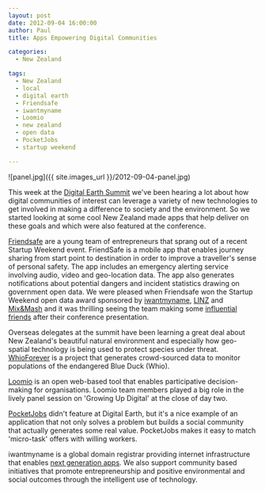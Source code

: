 ```yaml
---
layout: post
date: 2012-09-04 16:00:00
author: Paul
title: Apps Empowering Digital Communities

categories:
  - New Zealand

tags:
  - New Zealand
  - local
  - digital earth
  - Friendsafe
  - iwantmyname
  - Loomio
  - new zealand
  - open data
  - PocketJobs
  - startup weekend

---
```


![panel.jpg]({{ site.images_url }}/2012-09-04-panel.jpg)

This week at the [Digital Earth Summit](http://www.digitalearth12.org.nz/) we've been hearing a lot about how digital communities of interest can leverage a variety of new technologies to get involved in making a difference to society and the environment. So we started looking at some cool New Zealand made apps that help deliver on these goals and which were also featured at the conference.

[Friendsafe](http://friendsafe.co.nz/) are a young team of entrepreneurs that sprang out of a recent Startup Weekend event. FriendSafe is a mobile app that enables journey sharing from start point to destination in order to improve a traveller's sense of personal safety. The app includes an emergency alerting service involving audio, video and geo-location data. The app also generates notifications about potential dangers and incident statistics drawing on government open data. We were pleased when Friendsafe won the Startup Weekend open data award sponsored by [iwantmyname](https://iwantmyname.co.nz/), [LINZ](http://www.linz.govt.nz/) and [Mix&Mash](http://www.mixandmash.org.nz/) and it was thrilling seeing the team making some [influential friends](http://www.digitalearth12.org.nz/speaker/geospatial-technologist-of-google) after their conference presentation.

Overseas delegates at the summit have been learning a great deal about New Zealand's beautiful natural environment and especially how geo-spatial technology is being used to protect species under threat. [WhioForever](http://whioforever.co.nz/whio-forever/) is a project that generates crowd-sourced data to monitor populations of the endangered Blue Duck (Whio). 

[Loomio](http://loomio.org/) is an open web-based tool that enables participative decision-making for organisations. Loomio team members played a big role in the lively panel session on 'Growing Up Digital' at the close of day two.

[PocketJobs](http://archived.link/http://pocket.jobs/) didn't feature at Digital Earth, but it's a nice example of an application that not only solves a problem but builds a social community that actually generates some real value. PocketJobs makes it easy to match 'micro-task' offers with willing workers.

iwantmyname is a global domain registrar providing internet infrastructure that enables [next generation apps](https://iwantmyname.com/services). We also support community based initiatives that promote entrepreneurship and positive environmental and social outcomes through the intelligent use of technology.

